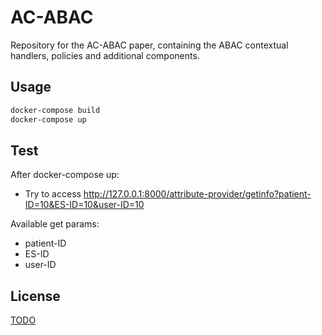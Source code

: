 # AC-ABAC
Repository for the AC-ABAC paper, containing the ABAC contextual handlers, policies and additional components.

## Usage

```bash
docker-compose build
docker-compose up
```

## Test
After docker-compose up:
* Try to access http://127.0.0.1:8000/attribute-provider/getinfo?patient-ID=10&ES-ID=10&user-ID=10

Available get params:
* patient-ID
* ES-ID
* user-ID

## License
[TODO]()